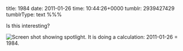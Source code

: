 title: 1984
date: 2011-01-26
time: 10:44:26+0000
tumblr: 2939427429
tumblrType: text
%%%

Is this interesting?

![Screen shot showing spotlight. It is doing a calculation: 2011-01-26 = 1984.](tumblr_lfmlshjy9U1qb1802.png)
